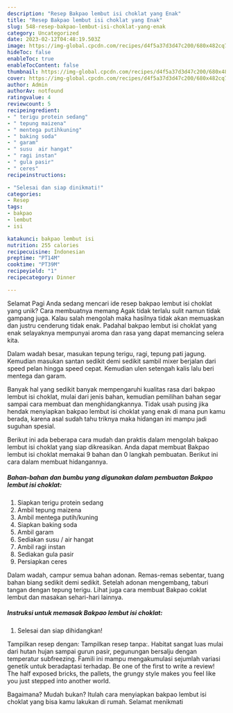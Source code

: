 ```yaml
---
description: "Resep Bakpao lembut isi choklat yang Enak"
title: "Resep Bakpao lembut isi choklat yang Enak"
slug: 548-resep-bakpao-lembut-isi-choklat-yang-enak
category: Uncategorized
date: 2023-02-12T04:48:19.503Z
image: https://img-global.cpcdn.com/recipes/d4f5a37d3d47c200/680x482cq70/bakpao-lembut-isi-choklat-foto-resep-utama.jpg
hideToc: false
enableToc: true
enableTocContent: false
thumbnail: https://img-global.cpcdn.com/recipes/d4f5a37d3d47c200/680x482cq70/bakpao-lembut-isi-choklat-foto-resep-utama.jpg
cover: https://img-global.cpcdn.com/recipes/d4f5a37d3d47c200/680x482cq70/bakpao-lembut-isi-choklat-foto-resep-utama.jpg
author: Admin
authorAv: notfound
ratingvalue: 4
reviewcount: 5
recipeingredient:
- " terigu protein sedang"
- " tepung maizena"
- " mentega putihkuning"
- " baking soda"
- " garam"
- " susu  air hangat"
- " ragi instan"
- " gula pasir"
- " ceres"
recipeinstructions:

- "Selesai dan siap dinikmati!"
categories:
- Resep
tags:
- bakpao
- lembut
- isi

katakunci: bakpao lembut isi 
nutrition: 255 calories
recipecuisine: Indonesian
preptime: "PT14M"
cooktime: "PT39M"
recipeyield: "1"
recipecategory: Dinner

---
```



Selamat Pagi Anda sedang mencari ide resep bakpao lembut isi choklat yang unik? Cara membuatnya memang Agak tidak terlalu sulit namun tidak gampang juga. Kalau salah mengolah maka hasilnya tidak akan memuaskan dan justru cenderung tidak enak. Padahal bakpao lembut isi choklat yang enak selayaknya mempunyai aroma dan rasa yang dapat memancing selera kita.


Dalam wadah besar, masukan tepung terigu, ragi, tepung pati jagung. Kemudian masukan santan sedikit demi sedikit sambil mixer berjalan dari speed pelan hingga speed cepat. Kemudian ulen setengah kalis lalu beri mentega dan garam.

Banyak hal yang sedikit banyak mempengaruhi kualitas rasa dari bakpao lembut isi choklat, mulai dari jenis bahan, kemudian pemilihan bahan segar sampai cara membuat dan menghidangkannya. Tidak usah pusing jika hendak menyiapkan bakpao lembut isi choklat yang enak di mana pun kamu berada, karena asal sudah tahu triknya maka hidangan ini mampu jadi suguhan spesial.


Berikut ini ada beberapa cara mudah dan praktis dalam mengolah bakpao lembut isi choklat yang siap dikreasikan. Anda dapat membuat Bakpao lembut isi choklat memakai 9 bahan dan 0 langkah pembuatan. Berikut ini cara dalam membuat hidangannya.

<!--inarticleads1-->

##### Bahan-bahan dan bumbu yang digunakan dalam pembuatan Bakpao lembut isi choklat:

1. Siapkan  terigu protein sedang
1. Ambil  tepung maizena
1. Ambil  mentega putih/kuning
1. Siapkan  baking soda
1. Ambil  garam
1. Sediakan  susu / air hangat
1. Ambil  ragi instan
1. Sediakan  gula pasir
1. Persiapkan  ceres


Dalam wadah, campur semua bahan adonan. Remas-remas sebentar, tuang bahan biang sedikit demi sedikit. Setelah adonan mengembang, taburi tangan dengan tepung terigu. Lihat juga cara membuat Bakpao coklat lembut dan masakan sehari-hari lainnya. 

<!--inarticleads2-->

##### Instruksi untuk memasak Bakpao lembut isi choklat:


1. Selesai dan siap dihidangkan!

Tampilkan resep dengan: Tampilkan resep tanpa:. Habitat sangat luas mulai dari hutan hujan sampai gurun pasir, pegunungan bersalju dengan temperatur subfreezing. Famili ini mampu mengakumulasi sejumlah variasi genetik untuk beradaptasi terhadap. Be one of the first to write a review! The half exposed bricks, the pallets, the grungy style makes you feel like you just stepped into another world. 

Bagaimana? Mudah bukan? Itulah cara menyiapkan bakpao lembut isi choklat yang bisa kamu lakukan di rumah. Selamat menikmati
